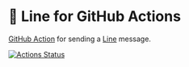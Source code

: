 # 🚀 Line for GitHub Actions

[GitHub Action](https://developer.github.com/actions/) for sending a [Line](https://developers.line.biz/en/docs/messaging-api/overview/) message.

[![Actions Status](https://github.com/appleboy/line-action/workflows/line%20message/badge.svg)](https://github.com/appleboy/line-action/actions)
